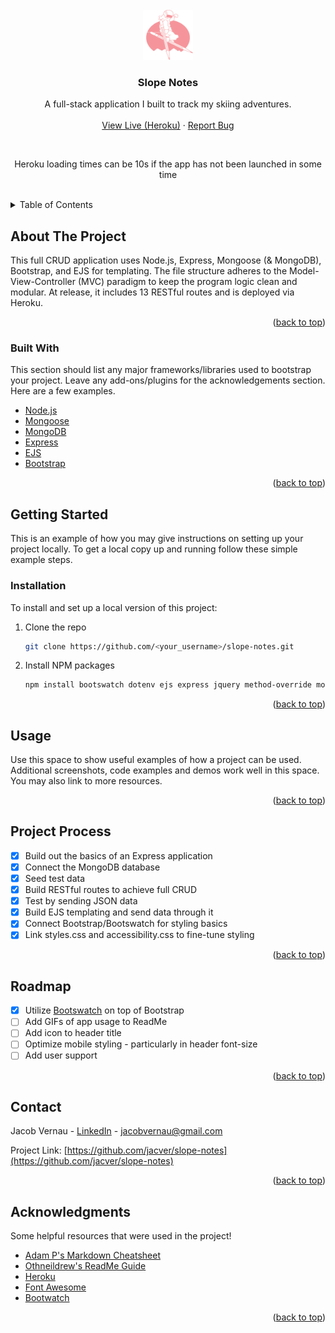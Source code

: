<div id="top"></div>

<!-- PROJECT LOGO -->
<br />
<div align="center">
  <a href="https://github.com/jacver/slope-notes">
    <img src="/public/images/logo-pink.png" alt="Logo" width="80" height="80">
  </a>

  <h3 align="center">Slope Notes</h3>

  <p align="center">
    A full-stack application I built to track my skiing adventures.
    <br />
    <br />
    <a href="https://slope-notes.herokuapp.com/resorts">View Live (Heroku)</a>
    ·
    <a href="https://github.com/jacver/slope-notes/issues">Report Bug</a>
  </p>
    <br />
    <p>Heroku loading times can be 10s if the app has not been launched in some time</p>
    <br />
</div>



<!-- TABLE OF CONTENTS -->
<details>
  <summary>Table of Contents</summary>
  <ol>
    <li>
      <a href="#about-the-project">About The Project</a>
      <ul>
        <li><a href="#built-with">Built With</a></li>
      </ul>
    </li>
    <li>
      <a href="#getting-started">Getting Started</a>
      <ul>
        <li><a href="#installation">Installation</a></li>
      </ul>
    </li>
    <li><a href="#usage">Usage</a></li>
    <li><a href="#project-process">Project Process</a></li>
    <li><a href="#roadmap">Roadmap</a></li>
    <li><a href="#contact">Contact</a></li>
    <li><a href="#acknowledgments">Acknowledgments</a></li>
  </ol>
</details>



<!-- ABOUT THE PROJECT -->
## About The Project

This full CRUD application uses Node.js, Express, Mongoose (& MongoDB), Bootstrap, and EJS for templating. The file structure adheres to the Model-View-Controller (MVC) paradigm to keep the program logic clean and modular. At release, it includes 13 RESTful routes and is deployed via Heroku.

<p align="right">(<a href="#top">back to top</a>)</p>



### Built With

This section should list any major frameworks/libraries used to bootstrap your project. Leave any add-ons/plugins for the acknowledgements section. Here are a few examples.

* [Node.js](https://nodejs.org/)
* [Mongoose](https://mongoosejs.com/)
* [MongoDB](https://www.mongodb.com/)
* [Express](https://expressjs.com/)
* [EJS](https://ejs.co/)
* [Bootstrap](https://getbootstrap.com)

<p align="right">(<a href="#top">back to top</a>)</p>



<!-- GETTING STARTED -->
## Getting Started

This is an example of how you may give instructions on setting up your project locally.
To get a local copy up and running follow these simple example steps.

### Installation

To install and set up a local version of this project:

1. Clone the repo
   ```sh
   git clone https://github.com/<your_username>/slope-notes.git
   ```
2. Install NPM packages
   ```sh
   npm install bootswatch dotenv ejs express jquery method-override mongodb mongoose node nodemon
   ```

<p align="right">(<a href="#top">back to top</a>)</p>



<!-- USAGE EXAMPLES -->
## Usage

Use this space to show useful examples of how a project can be used. Additional screenshots, code examples and demos work well in this space. You may also link to more resources.


<p align="right">(<a href="#top">back to top</a>)</p>

<!-- PROCESS -->
## Project Process

- [X] Build out the basics of an Express application
- [X] Connect the MongoDB database
- [X] Seed test data
- [X] Build RESTful routes to achieve full CRUD
- [X] Test by sending JSON data
- [X] Build EJS templating and send data through it
- [X] Connect Bootstrap/Bootswatch for styling basics
- [X] Link styles.css and accessibility.css to fine-tune styling

<p align="right">(<a href="#top">back to top</a>)</p>

<!-- ROADMAP -->
## Roadmap

- [X] Utilize [Bootswatch](https://bootswatch.com/) on top of Bootstrap
- [ ] Add GIFs of app usage to ReadMe 
- [ ] Add icon to header title
- [ ] Optimize mobile styling - particularly in header font-size
- [ ] Add user support

<p align="right">(<a href="#top">back to top</a>)</p>

<!-- CONTACT -->
## Contact

Jacob Vernau - [LinkedIn](https://www.linkedin.com/in/jacobvernau/) - jacobvernau@gmail.com

Project Link: [https://github.com/jacver/slope-notes](https://github.com/jacver/slope-notes)

<p align="right">(<a href="#top">back to top</a>)</p>



<!-- ACKNOWLEDGMENTS -->
## Acknowledgments

Some helpful resources that were used in the project!

* [Adam P's Markdown Cheatsheet](https://github.com/adam-p/markdown-here/wiki/Markdown-Cheatsheet)
* [Othneildrew's ReadMe Guide](https://github.com/othneildrew/Best-README-Template/blob/master/README.md#getting-started)
* [Heroku](https://www.heroku.com/)
* [Font Awesome](https://fontawesome.com)
* [Bootwatch](https://bootswatch.com/)


<p align="right">(<a href="#top">back to top</a>)</p>
